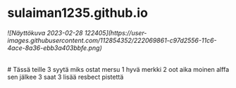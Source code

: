 # sulaiman1235.github.io
<h6> ![Näyttökuva 2023-02-28 122405](https://user-images.githubusercontent.com/112854352/222069861-c97d2556-11c6-4ace-8a36-ebb3a403bbfe.png) </h6>
# Tässä teille 3 syytä miks ostat mersu
1 hyvä merkki
2 oot aika moinen alffa sen jälkee
3 saat 3 lisää resbect pistettä
